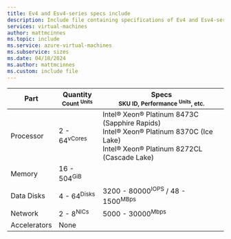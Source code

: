 ```yaml
---
title: Ev4 and Esv4-series specs include
description: Include file containing specifications of Ev4 and Esv4-series VM sizes.
services: virtual-machines
author: mattmcinnes
ms.topic: include
ms.service: azure-virtual-machines
ms.subservice: sizes
ms.date: 04/18/2024
ms.author: mattmcinnes
ms.custom: include file
---
```

| Part | Quantity <br><sup>Count <sup>Units | Specs <br><sup>SKU ID, Performance <sup>Units</sup>, etc.  |
|---|---|---|
| Processor        | 2 - 64<sup>vCores    | Intel® Xeon® Platinum 8473C (Sapphire Rapids) <br> Intel® Xeon® Platinum 8370C (Ice Lake) <br> Intel® Xeon® Platinum 8272CL (Cascade Lake) |
| Memory           | 16 - 504<sup>GiB      |                                                 |
| Data Disks       | 4 - 64<sup>Disks     | 3200 - 80000<sup>IOPS</sup> / 48 - 1500<sup>MBps  |
| Network          | 2 - 8<sup>NICs       | 5000 - 30000<sup>Mbps                          |
| Accelerators     | None                 |                                                 |
